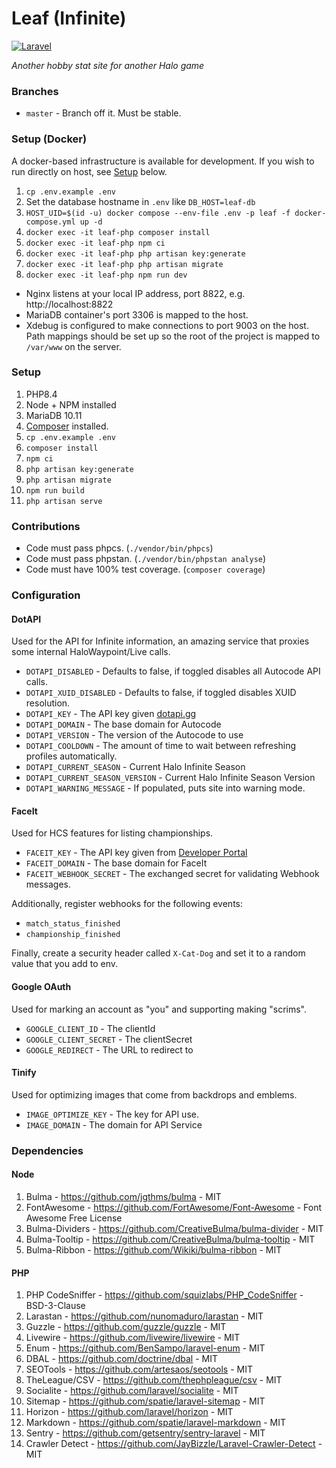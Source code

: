 # Leaf (Infinite)
[![Laravel](https://github.com/iBotPeaches/LeafApp_Infinite/actions/workflows/laravel.yml/badge.svg)](https://github.com/iBotPeaches/LeafApp_Infinite/actions/workflows/laravel.yml)

_Another hobby stat site for another Halo game_

### Branches
 * `master` - Branch off it. Must be stable.

### Setup (Docker)
A docker-based infrastructure is available for development. If you wish to run directly on host, see [Setup](#setup) below.

1. `cp .env.example .env`
1. Set the database hostname in `.env` like `DB_HOST=leaf-db`
1. `HOST_UID=$(id -u) docker compose --env-file .env -p leaf -f docker-compose.yml up -d`
1. `docker exec -it leaf-php composer install`
1. `docker exec -it leaf-php npm ci`
1. `docker exec -it leaf-php php artisan key:generate`
1. `docker exec -it leaf-php php artisan migrate`
1. `docker exec -it leaf-php npm run dev`

* Nginx listens at your local IP address, port 8822, e.g. http://localhost:8822
* MariaDB container's port 3306 is mapped to the host.
* Xdebug is configured to make connections to port 9003 on the host. Path mappings should be set up so the root of the project is mapped to `/var/www` on the server.

### Setup
1. PHP8.4
1. Node + NPM installed
1. MariaDB 10.11
1. [Composer](https://getcomposer.org/) installed.
1. `cp .env.example .env`
1. `composer install`
1. `npm ci`
1. `php artisan key:generate`
1. `php artisan migrate`
1. `npm run build`
1. `php artisan serve`

### Contributions
 * Code must pass phpcs. (`./vendor/bin/phpcs`)
 * Code must pass phpstan. (`./vendor/bin/phpstan analyse`)
 * Code must have 100% test coverage. (`composer coverage`)

### Configuration

#### DotAPI
Used for the API for Infinite information, an amazing service that proxies some internal HaloWaypoint/Live calls.

 * `DOTAPI_DISABLED` - Defaults to false, if toggled disables all Autocode API calls.
 * `DOTAPI_XUID_DISABLED` - Defaults to false, if toggled disables XUID resolution.
 * `DOTAPI_KEY` - The API key given [dotapi.gg](https://dotapi.gg)
 * `DOTAPI_DOMAIN` - The base domain for Autocode
 * `DOTAPI_VERSION` - The version of the Autocode to use
 * `DOTAPI_COOLDOWN` - The amount of time to wait between refreshing profiles automatically.
 * `DOTAPI_CURRENT_SEASON` - Current Halo Infinite Season
 * `DOTAPI_CURRENT_SEASON_VERSION` - Current Halo Infinite Season Version
 * `DOTAPI_WARNING_MESSAGE` - If populated, puts site into warning mode.

#### FaceIt
Used for HCS features for listing championships.

 * `FACEIT_KEY` - The API key given from [Developer Portal](https://developers.faceit.com)
 * `FACEIT_DOMAIN` - The base domain for FaceIt
 * `FACEIT_WEBHOOK_SECRET` - The exchanged secret for validating Webhook messages.

Additionally, register webhooks for the following events:

 * `match_status_finished`
 * `championship_finished`

Finally, create a security header called `X-Cat-Dog` and set it to a random value that you add to env.

#### Google OAuth
Used for marking an account as "you" and supporting making "scrims".

 * `GOOGLE_CLIENT_ID` - The clientId
 * `GOOGLE_CLIENT_SECRET` - The clientSecret
 * `GOOGLE_REDIRECT` - The URL to redirect to

#### Tinify
Used for optimizing images that come from backdrops and emblems.
 * `IMAGE_OPTIMIZE_KEY` - The key for API use.
 * `IMAGE_DOMAIN` - The domain for API Service

### Dependencies

#### Node
1. Bulma - https://github.com/jgthms/bulma - MIT
1. FontAwesome - https://github.com/FortAwesome/Font-Awesome - Font Awesome Free License
1. Bulma-Dividers - https://github.com/CreativeBulma/bulma-divider - MIT
1. Bulma-Tooltip - https://github.com/CreativeBulma/bulma-tooltip - MIT
1. Bulma-Ribbon - https://github.com/Wikiki/bulma-ribbon - MIT

#### PHP
1. PHP CodeSniffer - https://github.com/squizlabs/PHP_CodeSniffer - BSD-3-Clause 
1. Larastan - https://github.com/nunomaduro/larastan - MIT
1. Guzzle - https://github.com/guzzle/guzzle - MIT
1. Livewire - https://github.com/livewire/livewire - MIT
1. Enum - https://github.com/BenSampo/laravel-enum - MIT
1. DBAL - https://github.com/doctrine/dbal - MIT
1. SEOTools - https://github.com/artesaos/seotools - MIT
1. TheLeague/CSV - https://github.com/thephpleague/csv - MIT
1. Socialite - https://github.com/laravel/socialite - MIT
1. Sitemap - https://github.com/spatie/laravel-sitemap - MIT
1. Horizon - https://github.com/laravel/horizon - MIT
1. Markdown - https://github.com/spatie/laravel-markdown - MIT
1. Sentry - https://github.com/getsentry/sentry-laravel - MIT
1. Crawler Detect - https://github.com/JayBizzle/Laravel-Crawler-Detect - MIT
